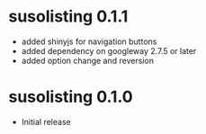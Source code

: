 # susolisting 0.1.1

* added shinyjs for navigation buttons
* added dependency on googleway 2.7.5 or later
* added option change and reversion 

# susolisting 0.1.0

* Initial release
